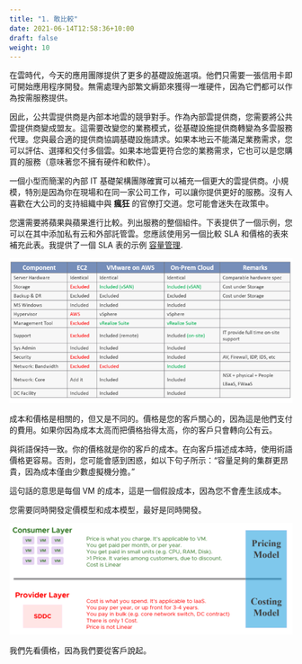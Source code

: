 ```yaml
---
title: "1. 敢比較"
date: 2021-06-14T12:58:36+10:00
draft: false
weight: 10
---
```


在雲時代，今天的應用團隊提供了更多的基礎設施選項。他們只需要一張信用卡即可開始應用程序開發。無需處理內部繁文縟節來獲得一堆硬件，因為它們都可以作為按需服務提供。

因此，公共雲提供商是內部本地雲的競爭對手。作為內部雲提供商，您需要將公共雲提供商變成盟友。這需要改變您的業務模式，從基礎設施提供商轉變為多雲服務代理。您與最合適的提供商協調基礎設施請求。如果本地云不能滿足業務需求，您可以評估、選擇和交付多個雲。如果本地雲更符合您的業務需求，它也可以是您購買的服務（意味著您不擁有硬件和軟件）。

一個小型而簡潔的內部 IT 基礎架構團隊確實可以補充一個更大的雲提供商。小規模，特別是因為你在現場和在同一家公司工作，可以讓你提供更好的服務。沒有人喜歡在大公司的支持組織中與 **瘋狂** 的官僚打交道。您可能會迷失在政策中。

您還需要將蘋果與蘋果進行比較。列出服務的整個組件。下表提供了一個示例，您可以在其中添加私有云和外部託管雲。您應該使用另一個比較 SLA 和價格的表來補充此表。我提供了一個 SLA 表的示例 [容量管理](/operations-management/chapter-3-capacity-management/1.3.3-capacity-planning).

![服務對比](1.5.1-fig-1.png)

成本和價格是相關的，但又是不同的。價格是您的客戶關心的，因為這是他們支付的費用。如果你因為成本太高而把價格抬得太高，你的客戶只會轉向公有云。

與術語保持一致。你的價格就是你的客戶的成本。在向客戶描述成本時，使用術語價格更容易。否則，您可能會感到困惑，如以下句子所示：“容量足夠的集群更昂貴，因為成本僅由少數虛擬機分擔。”

這句話的意思是每個 VM 的成本，這是一個假設成本，因為您不會產生該成本。

您需要同時開發定價模型和成本模型，最好是同時開發。

![消費者和提供者的劃分](1.5.1-fig-2.png)

我們先看價格，因為我們要從客戶說起。
